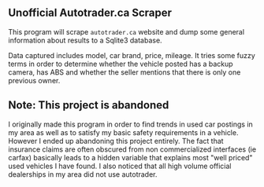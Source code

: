 Unofficial Autotrader.ca Scraper
---------------

This program will scrape `autotrader.ca` website and dump some general information about results
to a Sqlite3 database.

Data captured includes model, car brand, price, mileage.  It tries some fuzzy terms in order to determine
whether the vehicle posted has a backup camera, has ABS and whether the seller mentions that there is only 
one previous owner.

## Note:  This project is abandoned

I originally made this program in order to find trends in used car postings in my area as well as to satisfy my basic
safety requirements in a vehicle.  However I ended up abandoning this project entirely. The fact that insurance claims are 
often obscured from non commercialized interfaces (ie carfax) basically leads to a hidden variable that explains
most "well priced" used vehicles I have found. I also noticed that all high volume official dealerships in my area did not 
use autotrader.  